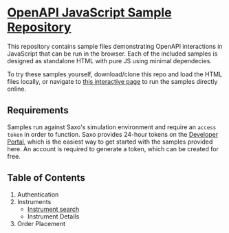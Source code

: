 # [OpenAPI JavaScript Sample Repository](https://saxobank.github.io/openapi-samples-js/)

This repository contains sample files demonstrating OpenAPI interactions in JavaScript that can be run in the browser. Each of the included samples is designed as standalone HTML with pure JS using minimal dependecies.

To try these samples yourself, download/clone this repo and load the HTML files locally, or navigate to [this interactive page](https://saxobank.github.io/openapi-samples-js/) to run the samples directly online.


## Requirements

Samples run against Saxo's simulation environment and require an `access token` in order to function. Saxo provides 24-hour tokens on the [Developer Portal](https://www.developer.saxo/openapi/token/), which is the easiest way to get started with the samples provided here. An account is required to generate a token, which can be created for free.


## Table of Contents

1. Authentication
2. Instruments
    - [Instrument search](instruments/search/)
    - Instrument Details
3. Order Placement 
